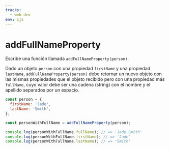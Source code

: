 ```yaml
---
tracks:
  - web-dev
env: cjs
---
```


# addFullNameProperty

Escribe una función llamada `addFullNameProperty(person)`.

Dado un objeto `person` con una propiedad `firstName` y una propiedad
`lastName`, `addFullNameProperty(person)` debe retornar un nuevo objeto con las
mismas propiedades que el objeto recibido pero con una propiedad más `fullName`,
cuyo valor debe ser una cadena (string) con el nombre y el apellido separados
por un espacio.

```js
const person = {
  firstName: 'Jade',
  lastName: 'Smith',
};

const personWithFullName = addFullNameProperty(person);

console.log(personWithFullName.fullName); // => 'Jade Smith'
console.log(personWithFullName.firstName); // => 'Jade'
console.log(personWithFullName.lastName); // => 'Smith'
```
